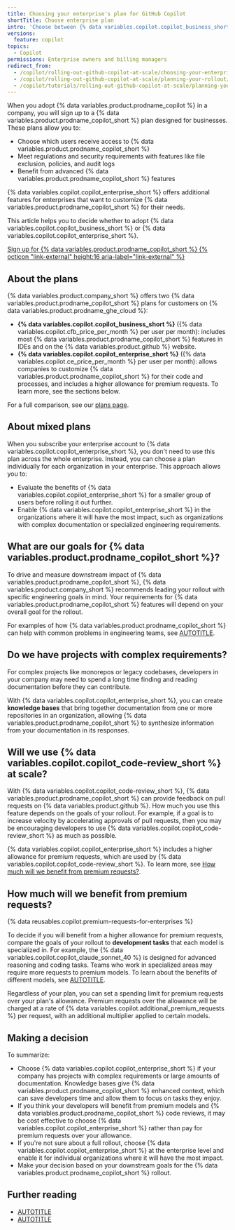 ```yaml
---
title: Choosing your enterprise's plan for GitHub Copilot
shortTitle: Choose enterprise plan
intro: 'Choose between {% data variables.copilot.copilot_business_short %} and {% data variables.copilot.copilot_enterprise_short %}.'
versions:
  feature: copilot
topics:
  - Copilot
permissions: Enterprise owners and billing managers
redirect_from:
  - /copilot/rolling-out-github-copilot-at-scale/choosing-your-enterprises-plan-for-github-copilot
  - /copilot/rolling-out-github-copilot-at-scale/planning-your-rollout/choosing-your-enterprises-plan-for-github-copilot
  - /copilot/tutorials/rolling-out-github-copilot-at-scale/planning-your-rollout/choosing-your-enterprises-plan-for-github-copilot
---
```


When you adopt {% data variables.product.prodname_copilot %} in a company, you will sign up to a {% data variables.product.prodname_copilot_short %} plan designed for businesses. These plans allow you to:

* Choose which users receive access to {% data variables.product.prodname_copilot_short %}
* Meet regulations and security requirements with features like file exclusion, policies, and audit logs
* Benefit from advanced {% data variables.product.prodname_copilot_short %} features

{% data variables.copilot.copilot_enterprise_short %} offers additional features for enterprises that want to customize {% data variables.product.prodname_copilot_short %} for their needs.

This article helps you to decide whether to adopt {% data variables.copilot.copilot_business_short %} or {% data variables.copilot.copilot_enterprise_short %}.

<a href="https://github.com/github-copilot/purchase?ref_cta=Copilot+Enterprise+trial&ref_cta=Copilot+Business+trial&ref_loc=choosing+enterprise+plan" target="_blank" class="btn btn-primary mt-3 mr-3 no-underline"><span>Sign up for {% data variables.product.prodname_copilot_short %}</span> {% octicon "link-external" height:16 aria-label="link-external" %}</a>

## About the plans

{% data variables.product.company_short %} offers two {% data variables.product.prodname_copilot_short %} plans for customers on {% data variables.product.prodname_ghe_cloud %}:

* **{% data variables.copilot.copilot_business_short %}** ({% data variables.copilot.cfb_price_per_month %} per user per month): includes most {% data variables.product.prodname_copilot_short %} features in IDEs and on the {% data variables.product.github %} website.
* **{% data variables.copilot.copilot_enterprise_short %}** ({% data variables.copilot.ce_price_per_month %} per user per month): allows companies to customize {% data variables.product.prodname_copilot_short %} for their code and processes, and includes a higher allowance for premium requests. To learn more, see the sections below.

For a full comparison, see our [plans page](https://github.com/features/copilot/plans).

## About mixed plans

When you subscribe your enterprise account to {% data variables.copilot.copilot_enterprise_short %}, you don't need to use this plan across the whole enterprise. Instead, you can choose a plan individually for each organization in your enterprise. This approach allows you to:

* Evaluate the benefits of {% data variables.copilot.copilot_enterprise_short %} for a smaller group of users before rolling it out further.
* Enable {% data variables.copilot.copilot_enterprise_short %} in the organizations where it will have the most impact, such as organizations with complex documentation or specialized engineering requirements.

## What are our goals for {% data variables.product.prodname_copilot_short %}?

To drive and measure downstream impact of {% data variables.product.prodname_copilot_short %}, {% data variables.product.company_short %} recommends leading your rollout with specific engineering goals in mind. Your requirements for {% data variables.product.prodname_copilot_short %} features will depend on your overall goal for the rollout.

For examples of how {% data variables.product.prodname_copilot_short %} can help with common problems in engineering teams, see [AUTOTITLE](/copilot/get-started/achieve-engineering-goals).

## Do we have projects with complex requirements?

For complex projects like monorepos or legacy codebases, developers in your company may need to spend a long time finding and reading documentation before they can contribute.

With {% data variables.copilot.copilot_enterprise_short %}, you can create **knowledge bases** that bring together documentation from one or more repositories in an organization, allowing {% data variables.product.prodname_copilot_short %} to synthesize information from your documentation in its responses.

## Will we use {% data variables.copilot.copilot_code-review_short %} at scale?

With {% data variables.copilot.copilot_code-review_short %}, {% data variables.product.prodname_copilot_short %} can provide feedback on pull requests on {% data variables.product.github %}. How much you use this feature depends on the goals of your rollout. For example, if a goal is to increase velocity by accelerating approvals of pull requests, then you may be encouraging developers to use {% data variables.copilot.copilot_code-review_short %} as much as possible.

{% data variables.copilot.copilot_enterprise_short %} includes a higher allowance for premium requests, which are used by {% data variables.copilot.copilot_code-review_short %}. To learn more, see [How much will we benefit from premium requests?](#how-much-will-we-benefit-from-premium-requests).

## How much will we benefit from premium requests?

{% data reusables.copilot.premium-requests-for-enterprises %}

To decide if you will benefit from a higher allowance for premium requests, compare the goals of your rollout to **development tasks** that each model is specialized in. For example, the {% data variables.copilot.copilot_claude_sonnet_40 %} is designed for advanced reasoning and coding tasks. Teams who work in specialized areas may require more requests to premium models. To learn about the benefits of different models, see [AUTOTITLE](/copilot/using-github-copilot/ai-models/choosing-the-right-ai-model-for-your-task).

Regardless of your plan, you can set a spending limit for premium requests over your plan's allowance. Premium requests over the allowance will be charged at a rate of {% data variables.copilot.additional_premium_requests %} per request, with an additional multiplier applied to certain models.

## Making a decision

To summarize:

* Choose {% data variables.copilot.copilot_enterprise_short %} if your company has projects with complex requirements or large amounts of documentation. Knowledge bases give {% data variables.product.prodname_copilot_short %} enhanced context, which can save developers time and allow them to focus on tasks they enjoy.
* If you think your developers will benefit from premium models and {% data variables.product.prodname_copilot_short %} code reviews, it may be cost effective to choose {% data variables.copilot.copilot_enterprise_short %} rather than pay for premium requests over your allowance.
* If you're not sure about a full rollout, choose {% data variables.copilot.copilot_enterprise_short %} at the enterprise level and enable it for individual organizations where it will have the most impact.
* Make your decision based on your downstream goals for the {% data variables.product.prodname_copilot_short %} rollout.

## Further reading

* [AUTOTITLE](/enterprise-cloud@latest/copilot/customizing-copilot/managing-copilot-knowledge-bases)
* [AUTOTITLE](/copilot/using-github-copilot/ai-models/choosing-the-right-ai-model-for-your-task)
